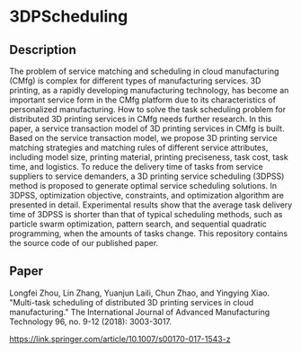 # 3DPScheduling

## Description
The problem of service matching and scheduling in cloud manufacturing (CMfg) is complex for different types of manufacturing services. 3D printing, as a rapidly developing manufacturing technology, has become an important service form in the CMfg platform due to its characteristics of personalized manufacturing. How to solve the task scheduling problem for distributed 3D printing services in CMfg needs further research. In this paper, a service transaction model of 3D printing services in CMfg is built. Based on the service transaction model, we propose 3D printing service matching strategies and matching rules of different service attributes, including model size, printing material, printing preciseness, task cost, task time, and logistics. To reduce the delivery time of tasks from service suppliers to service demanders, a 3D printing service scheduling (3DPSS) method is proposed to generate optimal service scheduling solutions. In 3DPSS, optimization objective, constraints, and optimization algorithm are presented in detail. Experimental results show that the average task delivery time of 3DPSS is shorter than that of typical scheduling methods, such as particle swarm optimization, pattern search, and sequential quadratic programming, when the amounts of tasks change. This repository contains the source code of our published paper.

## Paper
Longfei Zhou, Lin Zhang, Yuanjun Laili, Chun Zhao, and Yingying Xiao. "Multi-task scheduling of distributed 3D printing services in cloud manufacturing." The International Journal of Advanced Manufacturing Technology 96, no. 9-12 (2018): 3003-3017.

https://link.springer.com/article/10.1007/s00170-017-1543-z

